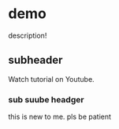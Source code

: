# demo

description!

## subheader

Watch tutorial on Youtube.

### sub suube headger

this is new to me. pls be patient